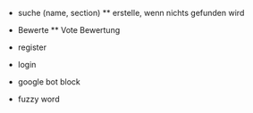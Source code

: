 * suche (name, section)
** erstelle, wenn nichts gefunden wird
* Bewerte
** Vote Bewertung

* register
* login

* google bot block
* fuzzy word 